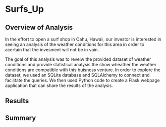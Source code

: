 # Surfs_Up

## Overview of Analysis
In the effort to open a surf shop in Oahu, Hawaii, our investor is interested in seeing an analysis of the weather conditions for this area in order to acertain that the invesment will not be in vain.

The goal of this analysis was to reveiw the provided dataset of weather conditions and provide statistical analysis the show wheather the weather conditions are compatible with this buisness venture. In order to explore the dataset, we used an SQLite database and SQLAlchemy to connect and facilitate the queries. We then used Python code to create a Flask webpage application that can share the results of the analysis. 

## Results


## Summary
